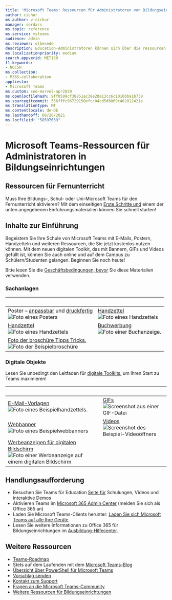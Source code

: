 ```yaml
---
title: 'Microsoft Teams: Ressourcen für Administratoren von Bildungseinrichtungen'
author: cichur
ms.author: v-cichur
manager: serdars
ms.topic: reference
ms.service: msteams
audience: admin
ms.reviewer: olbesede
description: Education-Administratoren können sich über die ressourcen informieren, die in Microsoft Teams zum Aktivieren des Fernunterrichts zur Verfügung stehen.
ms.localizationpriority: medium
search.appverid: MET150
f1.keywords:
- NOCSH
ms.collection:
- M365-collaboration
appliesto:
- Microsoft Teams
ms.custom: seo-marvel-apr2020
ms.openlocfilehash: 9ff0509cf38851ac38e20a13cc6c1016bba1b738
ms.sourcegitcommit: 556fffc96729150efcc04cd5d6069c402012421e
ms.translationtype: MT
ms.contentlocale: de-DE
ms.lasthandoff: 08/26/2021
ms.locfileid: "58597639"
---
```

# <a name="microsoft-teams-resources-for-education-admins"></a>Microsoft Teams-Ressourcen für Administratoren in Bildungseinrichtungen

## <a name="resources-for-remote-learning"></a>Ressourcen für Fernunterricht

Muss Ihre Bildungs-, Schul- oder Uni-Microsoft Teams für den Fernunterricht aktivieren? Mit dem einseitigen [Erste Schritte und](https://github.com/MicrosoftDocs/OfficeDocs-SkypeForBusiness/blob/live/Teams/downloads/edu-resources/teams-for-education-getting-started-1-pager.pdf?raw=true) einem der unten angegebenen Einführungsmaterialien können Sie schnell starten!

## <a name="adoption-content"></a>Inhalte zur Einführung

Begeistern Sie Ihre Schule von Microsoft Teams mit E-Mails, Postern, Handzetteln und weiteren Ressourcen, die Sie jetzt kostenlos nutzen können. Mit dem neuen digitalen Toolkit, das mit Bannern, GIFs und Videos gefüllt ist, können Sie auch online und auf dem Campus zu Schülern/Studenten gelangen. Beginnen Sie noch heute!

Bitte lesen Sie die [Geschäftsbedingungen, bevor](https://github.com/MicrosoftDocs/OfficeDocs-SkypeForBusiness/blob/live/Teams/downloads/edu-resources/license_agreement_teams_for_education.pdf?raw=true) Sie diese Materialien verwenden.

### <a name="physical-assets"></a>Sachanlagen

|&nbsp; | &nbsp; |
|---------|---------|
|Poster – [anpassbar](https://github.com/MicrosoftDocs/OfficeDocs-SkypeForBusiness/blob/live/Teams/downloads/edu-resources/posters-customizable.zip?raw=true) und [druckfertig](https://github.com/MicrosoftDocs/OfficeDocs-SkypeForBusiness/blob/live/Teams/downloads/edu-resources/posters-print-ready.zip?raw=true)<br>![Foto eines Posters](media/edu-adoption-posters.png)     |[Handzettel](https://github.com/MicrosoftDocs/OfficeDocs-SkypeForBusiness/blob/live/Teams/downloads/edu-resources/handouts.zip?raw=true)<br>![Foto eines Handzettels](media/edu-adoption-handouts.png)|
|[Handzettel](https://github.com/MicrosoftDocs/OfficeDocs-SkypeForBusiness/blob/live/Teams/downloads/edu-resources/flyers.zip?raw=true)<br>![Foto eines Handzettels](media/edu-adoption-flyers.png)   |[Buchwerbung](https://github.com/MicrosoftDocs/OfficeDocs-SkypeForBusiness/blob/live/Teams/downloads/edu-resources/book-adverts.zip?raw=true)<br>![Foto einer Buchanzeige.](media/edu-adoption-book-adverts.png)         |
|[Foto der broschüre Tipps Tricks.](https://github.com/MicrosoftDocs/OfficeDocs-SkypeForBusiness/blob/live/Teams/downloads/edu-resources/get-started-tips-tricks.zip?raw=true)<br> ![Foto der Beispielbroschüre](media/edu-adoption-get-started.png)    |

### <a name="digital-assets"></a>Digitale Objekte

Lesen Sie unbedingt den Leitfaden für [digitale Toolkits,](https://github.com/MicrosoftDocs/OfficeDocs-SkypeForBusiness/blob/live/Teams/downloads/edu-resources/digital-toolkit-guidance.zip?raw=true) um Ihren Start zu Teams maximieren! 

| &nbsp; |&nbsp;  |
|---------|---------|
|[E-Mail-Vorlagen](https://github.com/MicrosoftDocs/OfficeDocs-SkypeForBusiness/blob/live/Teams/downloads/edu-resources/email-templates.zip?raw=true)<br> ![Foto eines Beispielhandzettels.](media/edu-adoption-email-templates.png)    |[GIFs](https://github.com/MicrosoftDocs/OfficeDocs-SkypeForBusiness/blob/live/Teams/downloads/edu-resources/gifs.zip?raw=true) <br> ![Screenshot aus einer GIF-Datei](media/edu-adoption-gifs.png)      |
|[Webbanner](https://github.com/MicrosoftDocs/OfficeDocs-SkypeForBusiness/blob/live/Teams/downloads/edu-resources/web-banners.zip?raw=true)<br>![Foto eines Beispielwebbanners](media/edu-adoption-web-banners.png)    |[Videos](https://github.com/MicrosoftDocs/OfficeDocs-SkypeForBusiness/blob/live/Teams/downloads/edu-resources/videos.zip?raw=true)<br>![Screenshot des Beispiel-Videoöffners](media/edu-adoption-videos.png)          |
|[Werbeanzeigen für digitalen Bildschirm](https://github.com/MicrosoftDocs/OfficeDocs-SkypeForBusiness/blob/live/Teams/downloads/edu-resources/digital-screen-adverts.zip?raw=true)<br>![Foto einer Werbeanzeige auf einem digitalen Bildschirm](media/edu-adoption-digital-screen-adverts.png)   |      |

## <a name="call-to-action"></a>Handlungsaufforderung

- Besuchen Sie Teams für Education [Seite für](https://www.microsoft.com/en-us/education/products/teams/default.aspx) Schulungen, Videos und interaktive Demos
- Aktivieren Teams im [Microsoft 365 Admin Center](https://portal.office.com/adminportal/home#/Settings/ServicesAndAddIns) (melden Sie sich als Office 365 an)
- Laden Sie Microsoft Teams-Clients herunter: [Laden Sie sich Microsoft Teams auf alle Ihre Geräte](https://teams.microsoft.com/downloads).
- Lesen Sie weitere Informationen zu Office 365 für Bildungseinrichtungen im [Ausbildung-Hilfecenter](https://support.office.com/education).

## <a name="additional-resources"></a>Weitere Ressourcen

- [Teams-Roadmap](https://aka.ms/teamsroadmap)
- Stets auf dem Laufenden mit dem [Microsoft Teams-Blog](https://techcommunity.microsoft.com/t5/Microsoft-Teams-Blog/bg-p/MicrosoftTeamsBlog)
- [Übersicht über PowerShell für Microsoft Teams](teams-powershell-overview.md)
- [Vorschlag senden](https://aka.ms/eduuservoice)
- [Kontakt zum Support](https://aka.ms/o365portal)
- [Fragen an die Microsoft Teams-Community](https://aka.ms/msteamscommunity)
- [Weitere Ressourcen für Bildungseinrichtungen](https://education.microsoft.com/)
